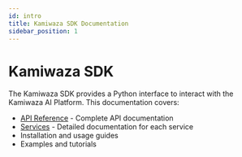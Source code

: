 ```yaml
---
id: intro
title: Kamiwaza SDK Documentation
sidebar_position: 1
---
```


# Kamiwaza SDK

The Kamiwaza SDK provides a Python interface to interact with the Kamiwaza AI Platform. This documentation covers:

- [API Reference](api/reference.md) - Complete API documentation
- [Services](services) - Detailed documentation for each service
- Installation and usage guides
- Examples and tutorials

